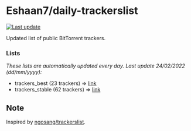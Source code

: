 
# Eshaan7/daily-trackerslist 

[![Last update](https://img.shields.io/badge/Last%20update-24/02/2022-blue.svg)](#)

Updated list of public BitTorrent trackers.

### Lists
*These lists are automatically updated every day. Last update 24/02/2022 (_dd/mm/yyyy_):*

* trackers_best (23 trackers) => [link](https://raw.githubusercontent.com/eshaan7/daily-trackerslist/master/trackers_best.txt)
* trackers_stable (62 trackers) => [link](https://raw.githubusercontent.com/eshaan7/daily-trackerslist/master/trackers_stable.txt)

## Note

Inspired by [ngosang/trackerslist](https://github.com/ngosang/trackerslist).
